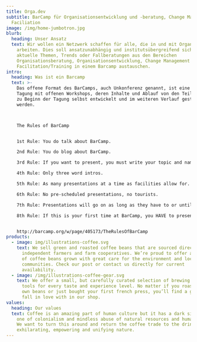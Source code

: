 ```yaml
---
title: Orga.dev
subtitle: BarCamp für Organisationsentwicklung und -beratung, Change Management,
  Faciliation
image: /img/home-jumbotron.jpg
blurb:
  heading: Unser Ansatz
  text: Wir wollen ein Netzwerk schaffen für alle, die in und mit Organisationen
    arbeiten. Dies soll ansatzunabhängig und institutsübergreifend sich über
    aktuelle Themen, Trends oder Fallberatungen aus den Bereichen
    Organisationsberatung, Organisationsentwicklung, Change Management und
    Facilitation/Training in einem Barcamp austauschen.
intro:
  heading: Was ist ein Barcamp
  text: >-
    Das offene Format des BarCamps, auch Unkonferenz genannt, ist eine offene
    Tagung mit offenen Workshops, deren Inhalte und Ablauf von den Teilnehmern
    zu Beginn der Tagung selbst entwickelt und im weiteren Verlauf gestaltet
    werden. 



    The Rules of BarCamp


    1st Rule: You do talk about BarCamp.

    2nd Rule: You do blog about BarCamp.

    3rd Rule: If you want to present, you must write your topic and name in a presentation slot.

    4th Rule: Only three word intros.

    5th Rule: As many presentations at a time as facilities allow for.

    6th Rule: No pre-scheduled presentations, no tourists.

    7th Rule: Presentations will go on as long as they have to or until they run into another presentation slot.

    8th Rule: If this is your first time at BarCamp, you HAVE to present. (Ok, you don't really HAVE to, but try to find someone to present with, or at least ask questions and be an interactive participant.)


    http://barcamp.org/w/page/405173/TheRulesOfBarCamp
products:
  - image: img/illustrations-coffee.svg
    text: We sell green and roasted coffee beans that are sourced directly from
      independent farmers and farm cooperatives. We’re proud to offer a variety
      of coffee beans grown with great care for the environment and local
      communities. Check our post or contact us directly for current
      availability.
  - image: /img/illustrations-coffee-gear.svg
    text: We offer a small, but carefully curated selection of brewing gear and
      tools for every taste and experience level. No matter if you roast your
      own beans or just bought your first french press, you’ll find a gadget to
      fall in love with in our shop.
values:
  heading: Our values
  text: Coffee is an amazing part of human culture but it has a dark side too –
    one of colonialism and mindless abuse of natural resources and human lives.
    We want to turn this around and return the coffee trade to the drink’s
    exhilarating, empowering and unifying nature.
---
```

